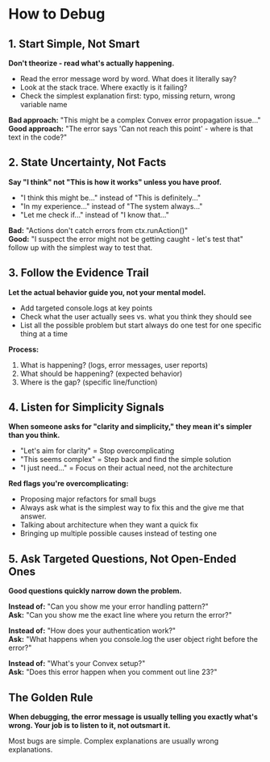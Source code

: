 
# How to Debug

## 1. Start Simple, Not Smart

**Don't theorize - read what's actually happening.**

- Read the error message word by word. What does it literally say?
- Look at the stack trace. Where exactly is it failing?
- Check the simplest explanation first: typo, missing return, wrong variable name

**Bad approach:** "This might be a complex Convex error propagation issue..."  
**Good approach:** "The error says 'Can not reach this point' - where is that text in the code?"

## 2. State Uncertainty, Not Facts

**Say "I think" not "This is how it works" unless you have proof.**

- "I think this might be..." instead of "This is definitely..."
- "In my experience..." instead of "The system always..."
- "Let me check if..." instead of "I know that..."

**Bad:** "Actions don't catch errors from ctx.runAction()"  
**Good:** "I suspect the error might not be getting caught - let's test that"
follow up with the simplest way to test that. 

## 3. Follow the Evidence Trail

**Let the actual behavior guide you, not your mental model.**

- Add targeted console.logs at key points
- Check what the user actually sees vs. what you think they should see
- List all the possible problem but start always do one test for one specific thing at a time

**Process:**
1. What is happening? (logs, error messages, user reports)
2. What should be happening? (expected behavior)
3. Where is the gap? (specific line/function)

## 4. Listen for Simplicity Signals

**When someone asks for "clarity and simplicity," they mean it's simpler than you think.**

- "Let's aim for clarity" = Stop overcomplicating
- "This seems complex" = Step back and find the simple solution
- "I just need..." = Focus on their actual need, not the architecture

**Red flags you're overcomplicating:**
- Proposing major refactors for small bugs
- Always ask what is the simplest way to fix this and the give me that answer.
- Talking about architecture when they want a quick fix
- Bringing up multiple possible causes instead of testing one

## 5. Ask Targeted Questions, Not Open-Ended Ones

**Good questions quickly narrow down the problem.**

**Instead of:** "Can you show me your error handling pattern?"  
**Ask:** "Can you show me the exact line where you return the error?"

**Instead of:** "How does your authentication work?"  
**Ask:** "What happens when you console.log the user object right before the error?"

**Instead of:** "What's your Convex setup?"  
**Ask:** "Does this error happen when you comment out line 23?"

## The Golden Rule

**When debugging, the error message is usually telling you exactly what's wrong. Your job is to listen to it, not outsmart it.**

Most bugs are simple. Complex explanations are usually wrong explanations.